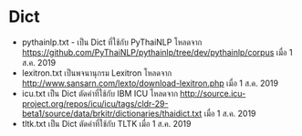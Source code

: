 # Dict

- pythainlp.txt - เป็น Dict ที่ใช้กับ PyThaiNLP โหลดจาก https://github.com/PyThaiNLP/pythainlp/tree/dev/pythainlp/corpus เมื่อ 1 ส.ค. 2019
- lexitron.txt เป็นพจนานุกรม Lexitron โหลดจาก http://www.sansarn.com/lexto/download-lexitron.php เมื่อ 1 ส.ค. 2019
- icu.txt เป็น Dict ตัดคำที่ใช้กับ IBM ICU โหลดจาก http://source.icu-project.org/repos/icu/icu/tags/cldr-29-beta1/source/data/brkitr/dictionaries/thaidict.txt เมื่อ 1 ส.ค. 2019
- tltk.txt เป็น Dict ตัดคำที่ใช้กับ TLTK เมื่อ 1 ส.ค. 2019
